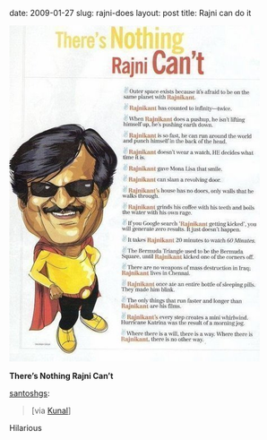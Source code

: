 date: 2009-01-27
slug: rajni-does
layout: post
title: Rajni can do it


<a href="http://img256.imageshack.us/img256/9353/rajnithegoduw5.jpg"><img src="/static/tumblr_files/pU3USM9biahw9i8tbeqzedC3_500.jpg"/></a><br/><p><b>There&#8217;s Nothing Rajni Can&#8217;t</b></p>

<p><a href="http://santo.sh/post/39289075/via-kunal" target="_blank">santoshgs</a>:</p>

<blockquote>[via <a href="http://tech-nologic.info" target="_blank">Kunal</a>]</blockquote>

<p>Hilarious</p>
